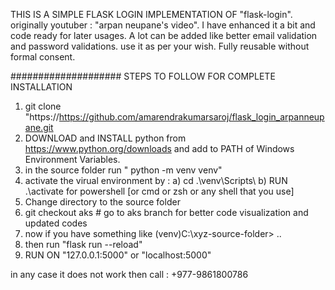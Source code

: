 THIS IS A SIMPLE FLASK LOGIN IMPLEMENTATION OF "flask-login".
originally youtuber : "arpan neupane's video".
I have enhanced it a bit and code ready for later usages.
A lot can be added like better email validation and password validations.
use it as per your wish. 
Fully reusable without formal consent.


####################
STEPS TO FOLLOW FOR COMPLETE INSTALLATION

1. git clone "https://https://github.com/amarendrakumarsaroj/flask_login_arpanneupane.git
2. DOWNLOAD and INSTALL python from https://www.python.org/downloads and add to PATH of Windows Environment Variables.
3. in the source folder run " python -m venv venv"
4. activate the virual environment by : a) cd .\venv\Scripts\    b) RUN .\activate  for powershell [or cmd or zsh or any shell that you use]
5. Change directory to the source folder
6. git checkout aks # go to aks branch for better code visualization and updated codes
7. now if you have something like (venv)C:\xyz-source-folder> ..
8. then run "flask run --reload"
9. RUN ON "127.0.0.1:5000" or "localhost:5000"

in any case it does not work then call : +977-9861800786